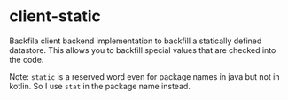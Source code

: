 # client-static

Backfila client backend implementation to backfill a statically defined datastore. This allows you to
backfill special values that are checked into the code.

Note: `static` is a reserved word even for package names in java but not in kotlin. So I use `stat` 
in the package name instead.
